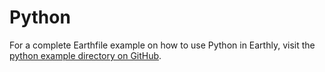 # Python

For a complete Earthfile example on how to use Python in Earthly, visit the [python example directory on GitHub](https://github.com/earthly/earthly/tree/main/examples/python).
